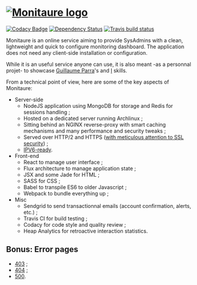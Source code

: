 # [![Monitaure logo](https://monitaure.io/images/logo-black.svg)](https://monitaure.io)

[![Codacy Badge](https://api.codacy.com/project/badge/grade/f3d8e262de834aa9a6e3a5bb36aa54b2)](https://www.codacy.com/app/bertrandjun/Monitaure)
[![Dependency Status](https://david-dm.org/Bertrand31/Monitaure/status.svg)](https://david-dm.org/Bertrand31/Monitaure/)
[![Travis build status](https://travis-ci.org/Bertrand31/Monitaure.svg)](https://travis-ci.org/Bertrand31/Monitaure/)

Monitaure is an online service aiming to provide SysAdmins with a clean, lightweight and quick to configure monitoring dashboard.
The application does not need any client-side installation or configuration.

While it is an useful service anyone can use, it is also meant -as a personnal projet- to
showcase [Guillaume Parra](https://whyyouwillhire.me)'s and [I](https://awebsiteabout.me) skills.

From a technical point of view, here are some of the key aspects of Monitaure:

* Server-side
    * NodeJS application using MongoDB for storage and Redis for sessions handling ;
    * Hosted on a dedicated server running Archlinux ;
    * Sitting behind an NGINX reverse-proxy with smart caching mechanisms and many performance and security tweaks ;
    * Served over HTTP/2 and HTTPS ([with meticulous attention to SSL security](https://www.ssllabs.com/ssltest/analyze.html?d=monitaure.io&s=2001%3a41d0%3ae%3a59a%3a0%3a0%3a0%3a1&hideResults=on)) ;
    * [IPV6-ready](http://ready.chair6.net/?url=https%3A%2F%2Fmonitaure.io).
* Front-end
    * React to manage user interface ;
    * Flux architecture to manage application state ;
    * JSX and some Jade for HTML ;
    * SASS for CSS ;
    * Babel to transpile ES6 to older Javascript ;
    * Webpack to bundle everything up ;
* Misc
    * Sendgrid to send transactionnal emails (account confirmation, alerts, etc.) ;
    * Travis CI for build testing ;
    * Codacy for code style and quality review ;
    * Heap Analytics for retroactive interaction statistics.

## Bonus: Error pages

* [403](https://monitaure.io/403) ;
* [404](https://monitaure.io/404) ;
* [500](https://monitaure.io/500).
